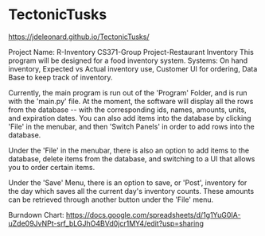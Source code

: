 # TectonicTusks
https://jdeleonard.github.io/TectonicTusks/

Project Name: R-Inventory
CS371-Group Project-Restaurant Inventory 
This program will be designed for a food inventory system.
  Systems:
    On hand inventory,
    Expected vs Actual inventory use,
    Customer UI for ordering,
    Data Base to keep track of inventory.
    
    
    
Currently, the main program is run out of the 'Program' Folder, and is run with the 'main.py' file. At the moment, the software will display all the rows from the database -- with the corresponding ids, names, amounts, units, and expiration dates. You can also add items into the database by clicking 'File' in the menubar, and then 'Switch Panels' in order to add rows into the database.

Under the 'File' in the menubar, there is also an option to add items to the database, delete items from the database, and switching to a UI that allows you to order certain items. 

Under the 'Save' Menu, there is an option to save, or 'Post', inventory for the day which saves all the current day's inventory counts. These amounts can be retrieved through another button under the 'File' menu.


Burndown Chart: https://docs.google.com/spreadsheets/d/1g1YuG0IA-uZde09JvNPt-srf_bLGJhO4BVd0jcr1MY4/edit?usp=sharing
